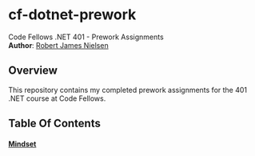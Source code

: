 # cf-dotnet-prework
Code Fellows .NET 401 - Prework Assignments  
**Author**: [Robert James Nielsen](https://github.com/robertjnielsen/)  

## Overview

This repository contains my completed prework assignments for the 401 .NET course at Code Fellows.

## Table Of Contents

#### [Mindset](https://github.com/robertjnielsen/cf-dotnet-prework/blob/master/mindset.md)  
